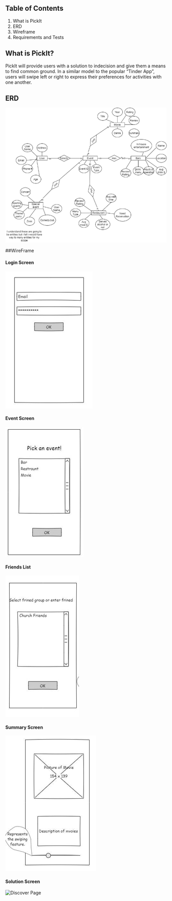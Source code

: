  ## Table of Contents 
 1. What is PickIt
 2. ERD
 3. Wireframe
 4. Requirements and Tests



## What is PickIt?
PickIt will provide users with a solution to indecision and give them a means to find common ground. In a similar model to the popular “Tinder App”, users will swipe left or right to express their preferences for activities with one another.

## ERD
![ERD](/Requirements/ERD.png)

##WireFrame

#### Login Screen
![LogIn](/Requirements/LogIn.jpg)
#### Event Screen
![Event](/Requirements/Event.jpg)
#### Friends List
![Friend](/Requirements/Friend.jpg)
#### Summary Screen 
![Browse](/Requirements/Browse.jpg)
#### Solution Screen
![Discover Page](/Requirements/Soltuion.jpg)
